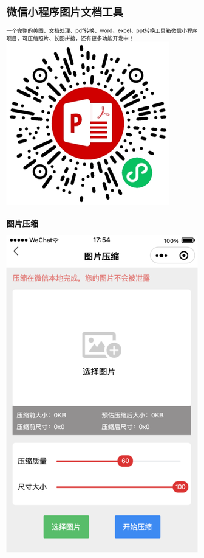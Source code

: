 # 微信小程序图片文档工具
一个完整的美图、文档处理、pdf转换、word、excel、ppt转换工具箱微信小程序项目，可压缩照片、长图拼接，还有更多功能开发中！
<img src="./doc/img/qrcode.png">

## 图片压缩
<img src="./doc/img/imgCompression.jpg">